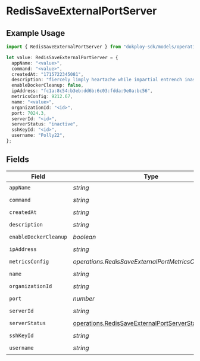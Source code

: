 # RedisSaveExternalPortServer

## Example Usage

```typescript
import { RedisSaveExternalPortServer } from "dokploy-sdk/models/operations";

let value: RedisSaveExternalPortServer = {
  appName: "<value>",
  command: "<value>",
  createdAt: "1715722345081",
  description: "fiercely limply heartache while impartial entrench inasmuch",
  enableDockerCleanup: false,
  ipAddress: "fc1a:8c54:b3eb:dd6b:6c03:fdda:9e0a:bc56",
  metricsConfig: 9212.67,
  name: "<value>",
  organizationId: "<id>",
  port: 7024.3,
  serverId: "<id>",
  serverStatus: "inactive",
  sshKeyId: "<id>",
  username: "Polly22",
};
```

## Fields

| Field                                                                                                        | Type                                                                                                         | Required                                                                                                     | Description                                                                                                  |
| ------------------------------------------------------------------------------------------------------------ | ------------------------------------------------------------------------------------------------------------ | ------------------------------------------------------------------------------------------------------------ | ------------------------------------------------------------------------------------------------------------ |
| `appName`                                                                                                    | *string*                                                                                                     | :heavy_check_mark:                                                                                           | N/A                                                                                                          |
| `command`                                                                                                    | *string*                                                                                                     | :heavy_check_mark:                                                                                           | N/A                                                                                                          |
| `createdAt`                                                                                                  | *string*                                                                                                     | :heavy_check_mark:                                                                                           | N/A                                                                                                          |
| `description`                                                                                                | *string*                                                                                                     | :heavy_check_mark:                                                                                           | N/A                                                                                                          |
| `enableDockerCleanup`                                                                                        | *boolean*                                                                                                    | :heavy_check_mark:                                                                                           | N/A                                                                                                          |
| `ipAddress`                                                                                                  | *string*                                                                                                     | :heavy_check_mark:                                                                                           | N/A                                                                                                          |
| `metricsConfig`                                                                                              | *operations.RedisSaveExternalPortMetricsConfigUnion2*                                                        | :heavy_check_mark:                                                                                           | N/A                                                                                                          |
| `name`                                                                                                       | *string*                                                                                                     | :heavy_check_mark:                                                                                           | N/A                                                                                                          |
| `organizationId`                                                                                             | *string*                                                                                                     | :heavy_check_mark:                                                                                           | N/A                                                                                                          |
| `port`                                                                                                       | *number*                                                                                                     | :heavy_check_mark:                                                                                           | N/A                                                                                                          |
| `serverId`                                                                                                   | *string*                                                                                                     | :heavy_check_mark:                                                                                           | N/A                                                                                                          |
| `serverStatus`                                                                                               | [operations.RedisSaveExternalPortServerStatus](../../models/operations/redissaveexternalportserverstatus.md) | :heavy_check_mark:                                                                                           | N/A                                                                                                          |
| `sshKeyId`                                                                                                   | *string*                                                                                                     | :heavy_check_mark:                                                                                           | N/A                                                                                                          |
| `username`                                                                                                   | *string*                                                                                                     | :heavy_check_mark:                                                                                           | N/A                                                                                                          |